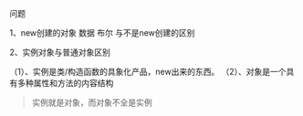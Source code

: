 问题

1、new创建的对象 数据 布尔 与不是new创建的区别

2、实例对象与普通对象区别

（1）、实例是类/构造函数的具象化产品，new出来的东西。
（2）、对象是一个具有多种属性和方法的内容结构

> 实例就是对象，而对象不全是实例

